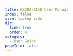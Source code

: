 ```yaml
---
title: EX202/2150 User Manual
index: false
icon: laptop-code
dir:
  link: true
  order: 4
category:
  - User Guide
pageInfo: false
---
```


<Catalog />